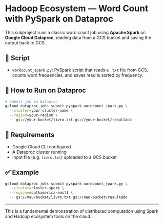 # Hadoop Ecosystem — Word Count with PySpark on Dataproc

This subproject runs a classic word count job using **Apache Spark** on **Google Cloud Dataproc**, reading data from a GCS bucket and saving the output back to GCS.

## 📄 Script

- `wordcount_spark.py`: PySpark script that reads a `.txt` file from GCS, counts word frequencies, and saves results sorted by frequency.

## 🧪 How to Run on Dataproc

```bash
# Submit job to Dataproc
gcloud dataproc jobs submit pyspark wordcount_spark.py \
  --cluster=your-cluster-name \
  --region=your-region \
  -- gs://your-bucket/livro.txt gs://your-bucket/resultado
```

## 🧰 Requirements

- Google Cloud CLI configured
- A Dataproc cluster running
- Input file (e.g. `livro.txt`) uploaded to a GCS bucket

## ✅ Example

```bash
gcloud dataproc jobs submit pyspark wordcount_spark.py \
  --cluster=cluster-spark \
  --region=southamerica-east1 \
  -- gs://meu-bucket/livro.txt gs://meu-bucket/resultado
```

---

This is a fundamental demonstration of distributed computation using Spark and Hadoop ecosystem tools on the cloud.
